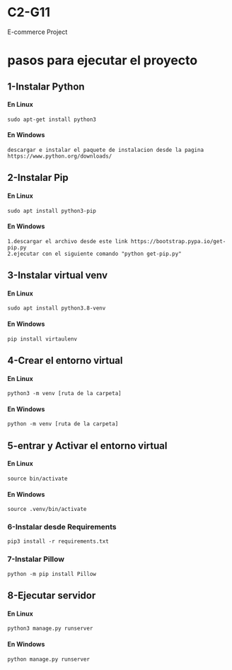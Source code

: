 # C2-G11
E-commerce Project 

# pasos para ejecutar el proyecto
## 1-Instalar Python
#### En Linux
    sudo apt-get install python3
#### En Windows
    descargar e instalar el paquete de instalacion desde la pagina https://www.python.org/downloads/
## 2-Instalar Pip
#### En Linux
    sudo apt install python3-pip
#### En Windows 
    1.descargar el archivo desde este link https://bootstrap.pypa.io/get-pip.py
    2.ejecutar con el siguiente comando "python get-pip.py"
## 3-Instalar virtual venv
#### En Linux
    sudo apt install python3.8-venv
#### En Windows
    pip install virtaulenv
## 4-Crear el entorno virtual
#### En Linux
    python3 -m venv [ruta de la carpeta]
#### En Windows
    python -m venv [ruta de la carpeta]
## 5-entrar y Activar el entorno virtual
#### En Linux
    source bin/activate
#### En Windows 
    source .venv/bin/activate
### 6-Instalar desde Requirements
    pip3 install -r requirements.txt
### 7-Instalar Pillow
    python -m pip install Pillow
## 8-Ejecutar servidor
#### En Linux
    python3 manage.py runserver
#### En Windows
    python manage.py runserver
    

